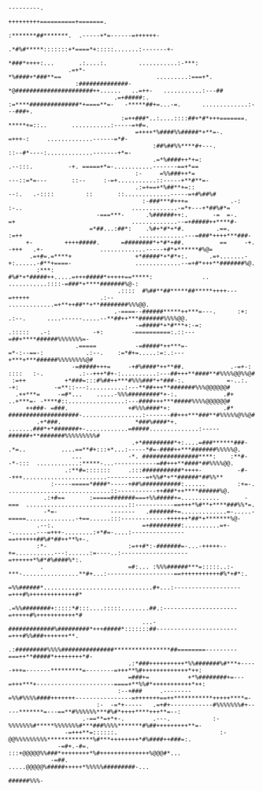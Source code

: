                                                                                                                                                       
                                                                                                                                                      
                                                                                                                                                      
                                                                                      ---------.                                                      
                                                                             +++++++++==========+=======.                                             
                                                                     :*******##*******.  .-----+*=------=++++++-                                      
                                                                   .*#%#*****:::::::+*====*+:::::.......:-------+-                                    
                                                                *###*++++:...       .:....:.         ...........:-***:                                
                     .=+*-                                    *%####+*###**==                           .........:===+*.                              
                       :##############-                     *@######################++......   ..=++-   ...........:---##                             
                                  .=+#####:.     :=****##############*+====**=-   -*****##+=...-=.      .............:---###+.                        
                                    :=++###*..:....::::##+*#*+++=======.                *****+=::..       ...........:-----=+#=.                      
                                        =++++*%####%%#####*+**=-.                              =+++-:     .............------=*#-                     
                                             :##%##%%****#+---.                                ::--#*----:.............-------+*=-                    
                                             .=*%####++*+=:                   .--:::.          -+. =====+*=-...........-------==+*==                  
                                        :-     =%%###++*=                    ---::=*=---       ::--     :-=+...........::-----+**#**=-                
                                        .:=+==+*%##**+=::                  --:.   .-::::         ::       ::.............-----=+#%##%#                
                                          :-###***#+++=            .-:   :-..                               .............-=*+---+*##%#*=              
                             -===***-      .%######++:.       -=  =-.    =+                                 .............--=+#####++****#-            
                           =*##...:##*:    .%#+*#*+*#.         .==.    :=++                                 .............---=###*++++***###-          
         +-         ++++#####.      =########*+*#*+##.          ==     -+.        -+++   .+-                .............-----+#*+******#%@=          
          .=+#=.=****+                  +*#####*+*#*+:.      .=+.......-+:......-#**+====-                  .............--=+#*+++**#######%@.        
            :***:                         #%#*+*#####++.....=+++#####*+++++==*****:              ..       ...........::::-=###*+****#######%@-:       
                                   .::::  #%##**##*****##*****++++---=+++++                    .:--     .............=+**++##**+**########%%%@@.      
                                  .-====--######*****++***=---.      :+:                     .:--.      ....------.....--**##++***#######%%%%@@.      
                                        -=#####*+*#***+:-=:          .:::::   .-:            -+:        -==========:.::---=##+****######%%%%%%%=-     
                       .=====           -=#####*++***=-                =*-:--==-:            .:--.    :=*#+=.....:=:.:---+***+***######%%%%%%%%@#     
                      -=#####+++=     -+#%####*++**##.             .-=+-:  ::::   :-.          .:--+++*#+-:..........:---##+++**####**#%%%%@@%%@#     
     :=++           +*###=:::#%##++***#%%%###*+*###-:.            =-..:.          -+:          -=**::---:..........:---**##+++**#######%%%@@@@@@#     
      .++***=     -=#*...    .....-%%%#########*+-:.             .#+              ..+***=- -****#::................:---####+++***#####%%%%@@@@@@#     
         ++###- =###.                 +#%%%####*+:               .#*       ####################-.................:-------##+++***###**#%%%%%@%%@#     
            .+*###.                     *###%####*+.       .......###*+*#######+-............=#####..............:-----######+**#######%%%%%%%%%#     
                                       .+*#########*+:....=###******###-      .*=..          ....==**#+:::+*...:-----*#=-####++***#######%%%%%@.      
                      ...             -*. ################****:    :**#-        -*-:::  ............:*****-...------------=##+++**####*##%%%%@@.      
                    .:**#=:::::::     .:::###########*++++-          -#-          -+++........................-----------=+%%#*+**######*##%%**       
                :-----=====*####*-----+##%###########:......         :+=-.     .............................::-----------++###*++****######%@.        
              .:+#==       :=====#######===+%%#####+=...........       -===  .............................::-----------==+++*%#**+****###%%*=.        
              -*=-               -------   .#######+=.............=-.....-=====..............-+==......:::-------------++++++*##*+*******%@-          
            .--:.                         =+#########:..........=+--.......---=+++-........:+*#=-....:---------------==++++++##%#*##++**%+-.          
            :*-                       :=++#*:-#######=-...-+++++--+=...........---:......:=----..:-------------------=++++++*%#*#%####%*:.            
             .                        =#:... :%%%######***=:::::..:-***-................**#+...:-------------------==+++++++++++#%*+#*:.              
                                               =%%######*...............................#+...:-------------------=+++#%+++++++++++++#*                
                                              .=%%########+:::::*#:::....:::::........##.:---------------------=+++++#%+++++++++++*#                  
                                          ...-#############%#########*+++#####*:::::::##-----------------------=+++#%%###+++++++**.                   
                                        .:#########%%%%###############****************##========---------===++**#####*++++++++*#-                     
                                      .:*###++++++++++*%%#######%#***+-----+++=-------*********=--------=+++**%#+++++++++++++*++:                     
                                      =###+=           +*%########+=---=+++***+----------------------====+**%%#*+++++++++++*++:                       
                                   :--+###     .--------=%%#%%%%####+++++++----------------=+++++++==++***********+++++****=-                         
                             :-  -=*+-----   .=+#+------------#%%%%%%%#+-----*******=---==**#%%%%%%***#%#*++++****+++**=--:                           
                         .-==**=+*+-.        .---.            :-%%%%%%%#*****%%%%%%%#***###%%%%*******#%##+++++++++**=-                               
                    -=+++**=::::::.                             :-@@%%%%%%%%%*************%#***++++++++*#%####++###=:.                                
                  -=#+.-#=.                                       :::+@@@@@%%###*++++++++*%#++++++++++++++%@@@#*...                                   
                -=##.                                                 .....@@@@@%#####+++++*%%%%%#########-...                                        
                                                                                      ######%%%-                                                      
                                                                                                                                                      
                                                                                                                                                      
                                                                                                                                                      
